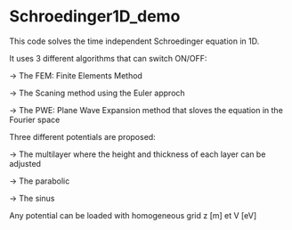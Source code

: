 # Schroedinger1D_demo
This code solves the time independent Schroedinger equation in 1D.

It uses 3 different algorithms that can switch ON/OFF:

-> The FEM: Finite Elements Method

-> The Scaning method using the Euler approch

-> The PWE: Plane Wave Expansion method that sloves the equation in the Fourier space

Three different potentials are proposed:

-> The multilayer where the height and thickness of each layer can be adjusted

-> The parabolic

-> The sinus

Any potential can be loaded with homogeneous grid z [m] et V [eV]
